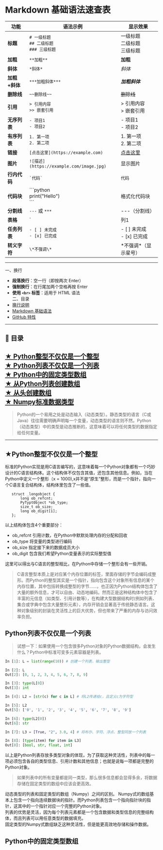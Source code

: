 # Markdown 基础语法速查表

| 功能         | 语法示例                                             | 显示效果                         |
|--------------|------------------------------------------------------|----------------------------------|
| **标题**     | `# 一级标题`<br>`## 二级标题`<br>`### 三级标题`       | 一级标题<br>二级标题<br>三级标题 |
| **加粗**     | `**加粗**`                                            | **加粗**                         |
| **斜体**     | `*斜体*`                                              | *斜体*                           |
| **加粗+斜体**| `***加粗斜体***`                                      | ***加粗斜体***                   |
| **删除线**   | `~~删除线~~`                                          | ~~删除线~~                       |
| **引用**     | `> 引用内容`<br>`>> 嵌套引用`                          | > 引用内容<br>> 嵌套引用         |
| **无序列表** | `- 项目1`<br>`- 项目2`                                | - 项目1<br>- 项目2              |
| **有序列表** | `1. 第一项`<br>`2. 第二项`                             | 1. 第一项<br>2. 第二项           |
| **链接**     | `[点击这里](https://example.com)`                    | [点击这里](https://example.com) |
| **图片**     | `![描述](https://example.com/image.jpg)`             | 显示图片                         |
| **行内代码** | `` `代码` ``                                          | `代码`                           |
| **代码块**   | \`\`\`python<br>print("Hello")<br>\`\`\`             | 格式化代码块                     |
| **分割线**   | `---` 或 `***`                                        | ---（分割线）                   |
| **表格**     | `|列1|列2|`<br>`|--|--|`<br>`|A|B|`                   | 表格形式                         |
| **任务列表** | `- [ ] 未完成`<br>`- [x] 已完成`                      | - [ ] 未完成<br>- [x] 已完成     |
| **转义字符** | `\*不强调\*`                                          | \*不强调\*（显示星号）          |

---
一、换行
- **段落换行**：空一行（即按两次 Enter）
- **强制换行**：在行尾加两个空格再按 Enter  
- **使用 `<br>` 标签**：适用于 HTML 语法  
二、目录
- [换行说明](#换行说明github-中换行问题)
- [Markdown 基础语法](#markdown-基础语法一览表)
- [GitHub 特性](#github-markdown-独有功能)

---

## 📘 目录  
 [★ Python整型不仅仅是一个整型](#python整型不仅仅是一个整型)  
 [★ Python列表不仅仅是一个列表](#python列表不仅仅是一个列表)  
 [★ Python中的固定类型数组](#python中的固定类型数组)  
 [★ 从Python列表创建数组](#从python列表创建数组)  
 [★ 从头创建数组](#从头创建数组)  
 [★ Numpy标准数据类型](#numpy标准数据类型)
---
> Python的一个易用之处是动态输入（动态类型）。静态类型的语言（C或Java）往往需要明确声明每一个变量，动态类型的语言则不然。Python（动态类型）中的类型是动态推断的，这意味着可以将任何类型的数据指定给任何变量。

---
## ★Python整型不仅仅是一个整型
标准的Python实现是用C语言编写的，这意味着每一个Python对象都有一个巧妙设计的C语言结构体。这个结构体不仅包含其值，还包含其他信息。例如，当在Python中定义一个整形（x = 1000),x并不是“原生”整形，而是一个指针，指向一个C语言复合结构体，结构体里包含了一些值。
```
   struct _longobject {
       long ob_refcnt;
       PyTypt0bject *ob_type;
       size_t ob_size;
       long ob_digit[1];
   };
```
以上结构体包含4个重要部分：
- ob_refcnt 引用计数，在Python中默默处理内存的分配和回收
- ob_type 将变量的类型进行编码
- ob_size 指定接下来的数据成员大小
- ob_digit 包含我们希望Python变量表示的实际整型值

这里可以得出与C语言的整型相比，在Python中存储一个整形会有一些开销。  
> C语言整型本质上是对应某个内存位置的标签，里面存储的字节会编码成整形。而Python的整型其实是一个指针，指向包含这个对象所有信息的某个内存位置，其中包括转换成整型的字节……，也正因为Python结构体包含了大量的额外信息，才可以自由、动态地编码。然而正是这种结构体中包含了丰富的元信息（如类型、引用计数等），在构建大型数据结构时(例如列表、集合或字典中包含大量整形元素），内存开销会显著高于传统静态语言。这种对象级别的封装在灵活性上的巨大优势，但也带来了严重的内存与访问效率负担。

## Python列表不仅仅是一个列表
> 试想一下：如果使用一个包含很多Python对象的Python数据结构，会发生什么？Python中标准可变多元素容器是列表。

```python
In [1]: L = list(range(10)) # 创建一个列表，输出整型

In [2]: L
Out[2]: [0, 1, 2, 3, 4, 5, 6, 7, 8, 9]

In [3]: type(L[0])
Out[3]: int

In [4]: L2 = [str(c) for c in L] # 将L2传递给c，且定义c为字符型

In [5]: L2
Out[5]: ['0', '1', '2', '3', '4', '5', '6', '7', '8', '9']

In [6]: type(L2[0])
Out[6]: str

In [7]: L3 = [True, "2", 3.0, 4] # 将布尔、字符、浮点、整型同放一个列表

In [8]: [type(item) for item in L3]
Out[8]: [bool, str, float, int]
```
以上是Python列表存放多类型对象的体现，为了获取这种灵活性，列表中的每一项必须包含各自的类型信息、引用计数和其他信息；也就是说每一项都是完整的Python对象。
> 如果列表中的所有变量都是同一类型，那么很多信息都会显得多余，将数据存储在固定类型的数组中应该会更高效。

动态类型的列表和固定类型的数组（Numpy）之间的区别。
Numpy式的数组基本上包含一个指向连续数据块的指针。而Python列表包含一个指向指针块的指针，这其中的一个指针对应一个完整的Python对象。  
列表的优势是灵活，因为每个列表元素都是一个包含数据和类型信息的完整结构体，而且列表可以用任意类型的数据填充。  
固定类型的Numpy式数组缺乏这种灵活性，但是能更高效地存储和操作数据。  

## Python中的固定类型数组




